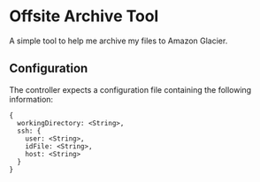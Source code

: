# Offsite Archive Tool

A simple tool to help me archive my files to Amazon Glacier.

## Configuration

The controller expects a configuration file containing the following information:

    {
      workingDirectory: <String>,
      ssh: {
        user: <String>,
        idFile: <String>,
        host: <String>
      }
    }
